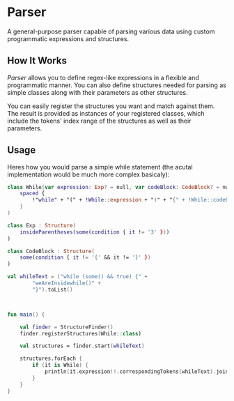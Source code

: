 # Parser
A general-purpose parser capable of parsing various data using custom programmatic expressions and structures.

## How It Works
*Parser* allows you to define regex-like expressions in a flexible and programmatic manner. You can also define structures needed for parsing as simple classes along with their parameters as other structures.

You can easily register the structures you want and match against them. The result is provided as instances of your registered classes, which include the tokens' index range of the structures as well as their parameters.

## Usage
Heres how you would parse a simple while statement (the acutal implementation would be much more complex basicaly):

```kotlin
class While(var expression: Exp? = null, var codeBlock: CodeBlock? = null): Structure(
    spaced {
        !"while" + "(" + !While::expression + ")" + "{" + !While::codeBlock + "}"
    }
)

class Exp : Structure(
    insideParentheses(some(condition { it != '3' }))
)

class CodeBlock : Structure(
    some(condition { it != '{' && it != '}' })
)

val whileText = ("while (some() && true) {" +
        "weAreInsidewhile()" +
        "}").toList()



fun main() {

    val finder = StructureFinder()
    finder.registerStructures(While::class)

    val structures = finder.start(whileText)

    structures.forEach {
        if (it is While) {
            println(it.expression!!.correspondingTokens(whileText).joinToString(""))
        }
    }
}
```
